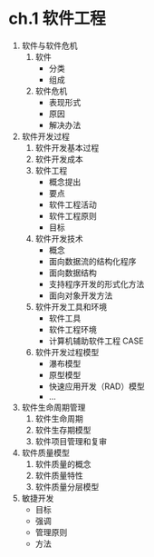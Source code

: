 # ch.1 软件工程

1. 软件与软件危机
	1. 软件
		* 分类
		* 组成
	2. 软件危机
		* 表现形式
		* 原因
		* 解决办法
2. 软件开发过程
	1. 软件开发基本过程
	2. 软件开发成本
	3. 软件工程
		* 概念提出
		* 要点
		* 软件工程活动
		* 软件工程原则
		* 目标
	4. 软件开发技术
		* 概念
		* 面向数据流的结构化程序
		* 面向数据结构
		* 支持程序开发的形式化方法
		* 面向对象开发方法
	5. 软件开发工具和环境
		* 软件工具
		* 软件工程环境
		* 计算机辅助软件工程 CASE
	6. 软件开发过程模型
		* 瀑布模型
		* 原型模型
		* 快速应用开发（RAD）模型
		* ...
3. 软件生命周期管理
	1. 软件生命周期
	2. 软件生存期模型
	3. 软件项目管理和复审
4. 软件质量模型
	1. 软件质量的概念
	2. 软件质量特性
	3. 软件质量分层模型
5. 敏捷开发
	* 目标
	* 强调
	* 管理原则
	* 方法
	
